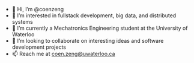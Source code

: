 - 👋 Hi, I’m @coenzeng
- 👀 I’m interested in fullstack development, big data, and distributed systems
- 🌱 I’m currently a Mechatronics Engineering student at the University of Waterloo
- 💞️ I’m looking to collaborate on interesting ideas and software development projects 
- 📫 Reach me at coen.zeng@uwaterloo.ca

<!---
coenzeng/coenzeng is a ✨ special ✨ repository because its `README.md` (this file) appears on your GitHub profile.
You can click the Preview link to take a look at your changes.
--->
